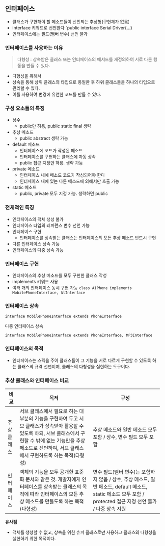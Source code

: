 ## 인터페이스
- 클래스가 구현해야 할 메소드들이 선언되는 추상형(구현체가 없음)
- interface 키워드로 선언한다
`public interface Serial Driver{...}
- 인터페이스에는 필드(멤버 변수) 선언 불가

### 인터페이스를 사용하는 이유

> 다형성 : 상속받은 클래스 또는 인터페이스의 메서드를 재정의하여 서로 다른 행동을 만들 수 있다.
- 다형성을 위해서
- 상속을 통해 상위 클래스의 타입으로 통일한 후 하위 클래스들을 하나의 타입으로 관리할 수 있다.
- 이를 사용하여 변경에 유연한 코드를 만들 수 있다.

### 구성 요소들의 특징
- 상수
	- public만 허용, public static final 생략
- 추상 메소드
	- public abstract 생략 가능
- default 메소드
	- 인터페이스에 코드가 작성된 메소드
	- 인터페이스를 구현하는 클래스에 자동 상속
	- public 접근 지정만 허용. 생략 가능
- private 메소드
	- 인터페이스 내에 메소드 코드가 작성되어야 한다
	- 인터페이스 내에 있는 다른 메소드에 의해서만 호출 가능
- static 메소드
	- public, private 모두 지정 가능. 생략하면 public

### 전체적인 특징 
- 인터페이스의 객체 생성 불가
- 인터페이스 타입의 레퍼런스 변수 선언 가능
- 인터페이스 구현
	- 인터페이스를 상속받는 클래스는 인터페이스의 모든 추상 메소드 반드시 구현
- 다른 인터페이스 상속 가능
- 인터페이스의 다중 상속 가능

### 인터페이스 구현
- 인터페이스의 추상 메소드를 모두 구현한 클래스 작성
- implements 키워드 사용
- 여러 개의 인터페이스 동시 구현 가능
`class AIPhone implements MobilePhoneInterface, AlInterface`

### 인터페이스 상속
`interface MobilePhoneInterface extends PhoneInterface`

다중 인터페이스 상속

`interface MobilePhoneInterface extends PhoneInterface, MP3Interface`

### 인터페이스의 목적
- 인터페이스는 스펙을 주어 클래스들이 그 기능을 서로 다르게 구현할 수 있도록 하는 클래스의 규격 선연이며, 클래스의 다형성을 실현하는 도구이다.

### 추상 클래스와 인터페이스 비교
비교 | 목적 | 구성
-- |--|--
추상 클래스 | 서브 클래스에서 필요로 하는 대부분의 기능을 구현하여 두고 서브 클래스가 상속받아 활용할 수 있도록 하되, 서브 클래스에서 구현할 수 밖에 없는 기능만을 추상 메소드로 선언하여, 서브 클래스에서 구현하도록 하는 목적(다형성) | 추상 메소드와 일반 메소드 모두 포함 / 상수, 변수 필드 모두 포함
인터페이스 | 객체의 기능을 모두 공개한 표준화 문서와 같은 것. 개발자에게 인터페이스를 상속받는 클래스의 목적에 따라 인터페이스의 모든 추상 메소드를 만들도록 하는 목적(다형성) | 변수 필드(멤버 변수)는 포함하지 않음 / 상수, 추상 메소드, 일반 메소드, default 메소드, static 메소드 모두 포함 / protected 접근 지정 선언 불가 / 다중 상속 지원

__유사점__
- 객체를 생성할 수 없고, 상속을 위한 슈퍼 클래스로만 사용하고 클래스의 다형성을 실현하기 위한 목적이다.

